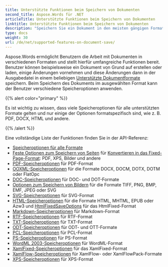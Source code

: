 ```yaml
---
title: Unterstützte Funktionen beim Speichern von Dokumenten
second_title: Aspose.Words für .NET
articleTitle: Unterstützte Funktionen beim Speichern von Dokumenten
linktitle: Unterstützte Funktionen beim Speichern von Dokumenten
description: "Speichern Sie ein Dokument in den meisten gängigen Formaten und unterstützen Sie viele Microsoft Word-Funktionen mit C#."
type: docs
weight: 30
url: /de/net/supported-features-on-document-save/
---
```


Aspose.Words ermöglicht Benutzern die Arbeit mit Dokumenten in verschiedenen Formaten und stellt hierfür umfangreiche Funktionen bereit. Benutzer können beispielsweise ein Dokument von Grund auf erstellen oder laden, einige Änderungen vornehmen und diese Änderungen dann in der Ausgabedatei in einem beliebigen [Unterstützte Dokumentformate](/words/de/net/supported-document-formats/) speichern. Beim Speichern des Dokuments im ausgewählten Format kann der Benutzer verschiedene Speicheroptionen anwenden.

{{% alert color="primary" %}}

Es ist wichtig zu wissen, dass viele Speicheroptionen für alle unterstützten Formate gelten und nur einige der Optionen formatspezifisch sind, wie z. B. PDF, DOCX, HTML und andere.

{{% /alert %}}

Eine vollständige Liste der Funktionen finden Sie in der API-Referenz:

- [Speicheroptionen für alle Formate](https://reference.aspose.com/words/net/aspose.words.saving/)
- [Feste Optionen zum Speichern von Seiten](https://reference.aspose.com/words/net/aspose.words.saving/fixedpagesaveoptions/) für [Konvertieren in das Fixed-Page-Format](/words/de/net/converting-to-fixed-page-format/): PDF, XPS, Bilder und andere
- [PDF-Speicheroptionen](https://reference.aspose.com/words/net/aspose.words.saving/pdfsaveoptions/) für PDF-Format
- [OOXML-Speicheroptionen](https://reference.aspose.com/words/net/aspose.words.saving/ooxmlsaveoptions/) für die Formate DOCX, DOCM, DOTX, DOTM oder FlatOpc
- [DOC-Speicheroptionen](https://reference.aspose.com/words/net/aspose.words.saving/docsaveoptions/) für DOC- und DOT-Formate
- [Optionen zum Speichern von Bildern](https://reference.aspose.com/words/net/aspose.words.saving/imagesaveoptions/) für die Formate TIFF, PNG, BMP, EMF, JPEG oder SVG
- [SVG-Speicheroptionen](https://reference.aspose.com/words/net/aspose.words.saving/svgsaveoptions/) für SVG-Format
- [HTML-Speicheroptionen](https://reference.aspose.com/words/net/aspose.words.saving/htmlsaveoptions/) für die Formate HTML, MHTML, EPUB oder Azw3 und [HtmlFixedSaveOptions](https://reference.aspose.com/words/net/aspose.words.saving/htmlfixedsaveoptions/) für das HtmlFixed-Format
- [Markdown-Speicheroptionen](https://reference.aspose.com/words/net/aspose.words.saving/markdownsaveoptions/) für Markdown-Format
- [RTF-Speicheroptionen](https://reference.aspose.com/words/net/aspose.words.saving/rtfsaveoptions/) für RTF-Format
- [TXT-Speicheroptionen](https://reference.aspose.com/words/net/aspose.words.saving/txtsaveoptions/) für TXT-Format
- [ODT-Speicheroptionen](https://reference.aspose.com/words/net/aspose.words.saving/odtsaveoptions/) für ODT- und OTT-Formate
- [PCL-Speicheroptionen](https://reference.aspose.com/words/net/aspose.words.saving/pclsaveoptions/) für PCL-Format
- [PS-Speicheroptionen](https://reference.aspose.com/words/net/aspose.words.saving/pssaveoptions/) für PS-Format
- [WordML 2003-Speicheroptionen](https://reference.aspose.com/words/net/aspose.words.saving/wordml2003saveoptions/) für WordML-Format
- [XamlFixed-Speicheroptionen](https://reference.aspose.com/words/net/aspose.words.saving/xamlfixedsaveoptions/) für das XamlFixed-Format
- [XamlFlow-Speicheroptionen](https://reference.aspose.com/words/net/aspose.words.saving/xamlflowsaveoptions/) für XamlFlow- oder XamlFlowPack-Formate
- [XPS-Speicheroptionen](https://reference.aspose.com/words/net/aspose.words.saving/xpssaveoptions/) für XPS-Format